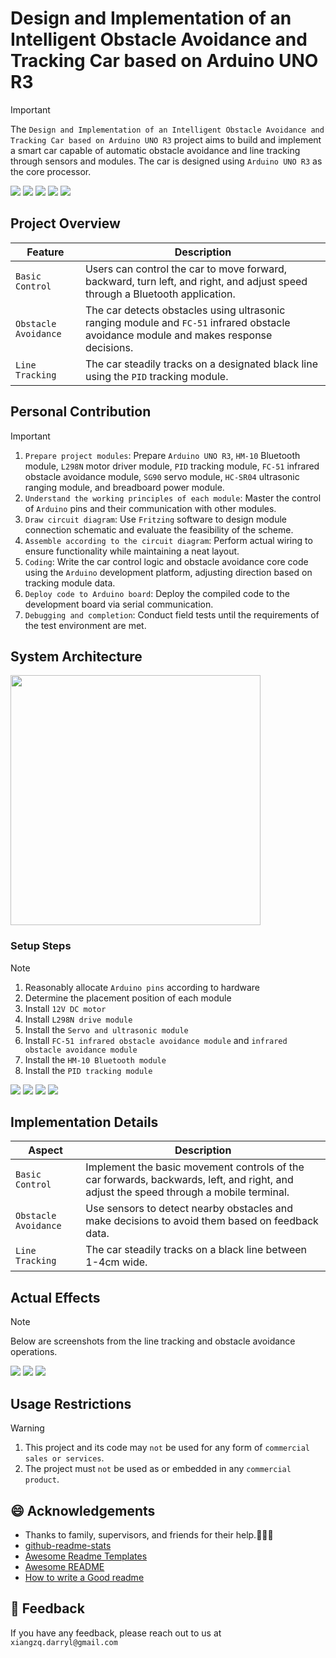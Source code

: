 # Design and Implementation of an Intelligent Obstacle Avoidance and Tracking Car based on Arduino UNO R3
> [!IMPORTANT]
> The `Design and Implementation of an Intelligent Obstacle Avoidance and Tracking Car based on Arduino UNO R3` project aims to build and implement a smart car capable of automatic obstacle avoidance and line tracking through sensors and modules. The car is designed using `Arduino UNO R3` as the core processor.

<div align="left">
  <img src="https://img.shields.io/badge/-Arduino-blue.svg">
  <img src="https://img.shields.io/badge/-UNO R3-green.svg">
  <img src="https://img.shields.io/badge/-Bluetooth-orange.svg">
  <img src="https://img.shields.io/badge/-PID-purple.svg">
  <img src="https://img.shields.io/badge/-HC--SR04-yellow.svg">
</div>

## Project Overview

| Feature      | Description                                                                |
|--------------|----------------------------------------------------------------------------|
| `Basic Control`     | Users can control the car to move forward, backward, turn left, and right, and adjust speed through a Bluetooth application.      |
| `Obstacle Avoidance`     | The car detects obstacles using ultrasonic ranging module and `FC-51` infrared obstacle avoidance module and makes response decisions.    |
| `Line Tracking`   | The car steadily tracks on a designated black line using the `PID` tracking module.                         |

## Personal Contribution

> [!IMPORTANT]
> 1. `Prepare project modules`: Prepare `Arduino UNO R3`, `HM-10` Bluetooth module, `L298N` motor driver module, `PID` tracking module, `FC-51` infrared obstacle avoidance module, `SG90` servo module, `HC-SR04` ultrasonic ranging module, and breadboard power module.
> 2. `Understand the working principles of each module`: Master the control of `Arduino` pins and their communication with other modules.
> 3. `Draw circuit diagram`: Use `Fritzing` software to design module connection schematic and evaluate the feasibility of the scheme.
> 4. `Assemble according to the circuit diagram`: Perform actual wiring to ensure functionality while maintaining a neat layout.
> 5. `Coding`: Write the car control logic and obstacle avoidance core code using the `Arduino` development platform, adjusting direction based on tracking module data.
> 6. `Deploy code to Arduino board`: Deploy the compiled code to the development board via serial communication.
> 7. `Debugging and completion`: Conduct field tests until the requirements of the test environment are met.

## System Architecture
<div align="left">
  <img src="https://github.com/user-attachments/assets/aba354b4-98b7-465a-967d-72d918e678cd" height="400">
</div>

### Setup Steps
> [!NOTE]
> 1. Reasonably allocate `Arduino pins` according to hardware
> 2. Determine the placement position of each module
> 3. Install `12V DC motor`
> 4. Install `L298N drive module`
> 5. Install the `Servo and ultrasonic module`
> 6. Install `FC-51 infrared obstacle avoidance module` and `infrared obstacle avoidance module`
> 7. Install the `HM-10 Bluetooth module`
> 8. Install the `PID tracking module` 
<div align="left">
  <img src="https://github.com/user-attachments/assets/1873aaed-6bf0-46ff-85a6-03af2d93f773" >
  <img src="https://github.com/user-attachments/assets/d6e0e185-c989-47f9-983e-d78a9180372f" >
  <img src="https://github.com/user-attachments/assets/bbab2c90-b81d-4829-8203-665c57c1c1f0" >
  <img src="https://github.com/user-attachments/assets/f9402b27-b454-4b2a-bc45-abcbc14f8e3f" >
</div>


## Implementation Details
| Aspect           | Description                                                                |
|-----------------|----------------------------------------------------------------------------|
| `Basic Control`     | Implement the basic movement controls of the car forwards, backwards, left, and right, and adjust the speed through a mobile terminal.  |
| `Obstacle Avoidance`     | Use sensors to detect nearby obstacles and make decisions to avoid them based on feedback data.         |
| `Line Tracking`     | The car steadily tracks on a black line between 1-4cm wide.                                                   |

## Actual Effects
> [!NOTE]
> Below are screenshots from the line tracking and obstacle avoidance operations.
<div align="left">
  <img src="https://github.com/user-attachments/assets/8b6cc3d5-2ca0-49a2-80c5-c421be48034a" >
  <img src="https://github.com/user-attachments/assets/ff5f3b77-7562-4ead-a903-2fbe7da476dc" >
  <img src="https://github.com/user-attachments/assets/ba34bc65-df78-4854-80c6-b2a23cdec03e" >
</div>

## Usage Restrictions
> [!WARNING]
> 1. This project and its code may `not` be used for any form of `commercial sales or services`.
> 2. The project must `not` be used as or embedded in any `commercial product`.

## 😄 Acknowledgements

 - Thanks to family, supervisors, and friends for their help.👋👋👋
 - [github-readme-stats](https://github.com/anuraghazra/github-readme-stats/blob/master/readme.md)
 - [Awesome Readme Templates](https://awesomeopensource.com/project/elangosundar/awesome-README-templates)
 - [Awesome README](https://github.com/matiassingers/awesome-readme)
 - [How to write a Good readme](https://bulldogjob.com/news/449-how-to-write-a-good-readme-for-your-github-project)

## 👋 Feedback

If you have any feedback, please reach out to us at `xiangzq.darryl@gmail.com`
